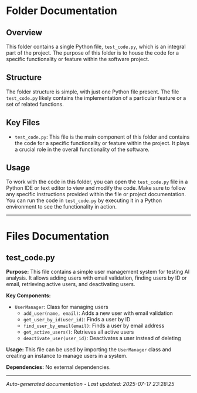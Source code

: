 # Folder Documentation

## Overview
This folder contains a single Python file, `test_code.py`, which is an integral part of the project. The purpose of this folder is to house the code for a specific functionality or feature within the software project.

## Structure
The folder structure is simple, with just one Python file present. The file `test_code.py` likely contains the implementation of a particular feature or a set of related functions.

## Key Files
- `test_code.py`: This file is the main component of this folder and contains the code for a specific functionality or feature within the project. It plays a crucial role in the overall functionality of the software.

## Usage
To work with the code in this folder, you can open the `test_code.py` file in a Python IDE or text editor to view and modify the code. Make sure to follow any specific instructions provided within the file or project documentation. You can run the code in `test_code.py` by executing it in a Python environment to see the functionality in action.

---

# Files Documentation

## test_code.py

**Purpose:** This file contains a simple user management system for testing AI analysis. It allows adding users with email validation, finding users by ID or email, retrieving active users, and deactivating users.

**Key Components:**
- `UserManager`: Class for managing users
  - `add_user(name, email)`: Adds a new user with email validation
  - `get_user_by_id(user_id)`: Finds a user by ID
  - `find_user_by_email(email)`: Finds a user by email address
  - `get_active_users()`: Retrieves all active users
  - `deactivate_user(user_id)`: Deactivates a user instead of deleting

**Usage:** This file can be used by importing the `UserManager` class and creating an instance to manage users in a system.

**Dependencies:** No external dependencies.

---
*Auto-generated documentation - Last updated: 2025-07-17 23:28:25*
